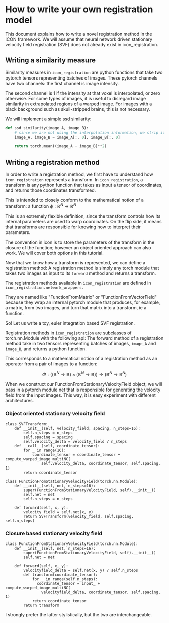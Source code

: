 # How to write your own registration model

This document explains how to write a novel registration method in the ICON framework. We will assume that neural network driven stationary velocity field registration (SVF) does not already exist in icon_registration.

## Writing a similarity measure

Similarity measures in `icon_registration` are python functions that take two pytorch tensors representing batches of images. These pytorch channels have two channels: the first channel is image intensity.

The second channel is 1 if the intensity at that voxel is interpolated, or zero otherwise. For some types of images, it is useful to disregard image similarity in extrapolated regions of a warped image. For images with a black background such as skull-stripped brains, this is not necessary.

We will implement a simple ssd similarity:
```python
def ssd_similarity(image_A, image_B):
	# since we are not using the interpolation information, we strip it off before computing similarity.
	image_A, image_B = image_A[:, 0], image_B[:, 0]

	return torch.mean((image_A - image_B)**2)
```

## Writing a registration method

In order to write a registration method, we first have to understand how `icon_registration` represents a transform. In `icon_registration`, a transform is any python function that takes as input a tensor of coordinates, and returns those coordinates transformed. 

This is intended to closely conform to the mathematical notion of a transform: a function $\phi: \mathbb{R}^N \rightarrow \mathbb{R}^N$

This is an extremely flexible definition, since the transform controls how its internal parameters are used to warp coordinates. On the flip side, it means that transforms are responsible for knowing how to interpret their parameters.

The convention in icon is to store the parameters of the transform in the closure of the function; however an object oriented approach can also work. We will cover both options in this tutorial.

Now that we know how a transform is represented, we can define a registration method: A registration method is simply any torch module that takes two images as input to its `forward` method and returns a transform.

The registration methods available in `icon_registration` are defined in `icon_registration.network_wrappers.` 

They are named like "FunctionFromMatrix" or "FunctionFromVectorField" because they wrap an internal pytorch module that produces, for example, a matrix, from two images, and turn that matrix into a transform, ie a function.

So! Let us write a toy, euler integration based SVF registration.

Registration methods in `icon_registration` are subclasses of torch.nn.Module with the following api:
The forward method of a registration method take in two tensors representing batches of images, `image_A` and `image_B`, and returns a python function.

This corresponds to a mathematical notion of a registration method as an operator from a pair of images to a function: 

$$ \Phi: (( \mathbb{R}^N \rightarrow \mathbb{R}) \times (\mathbb{R}^N \rightarrow \mathbb{R})) \rightarrow (\mathbb{R}^N \rightarrow \mathbb{R}^N) $$

When we construct our FunctionFromStationaryVelocityField object, we will
pass in a pytorch module net that is responsible for generating the velocity
field from the input images. This way, it is easy experiment with different architectures.


### Object oriented stationary velocity field
```
class SVFTransform:
	def __init__(self, velocity_field, spacing, n_steps=16):
		self.n_steps = n_steps
		self.spacing = spacing
		self.velocity_delta = velocity_field / n_steps
	def __call__(self, coordinate_tensor):
		for _ in range(16):
			coordinate_tensor = coordinate_tensor + compute_warped_image_multiNC(
				self.velocity_delta, coordinate_tensor, self.spacing, 1)
		return coordinate_tensor

class FunctionFromStationaryVelocityField(torch.nn.Module):
	def __init__(self, net, n_steps=16):
		super(FunctionFromStationaryVelocityField, self).__init__()
		self.net = net
		self.n_steps = n_steps

	def forward(self, x, y):
		velocity_field = self.net(x, y)
		return SVFTransform(velocity_field, self.spacing, self.n_steps)
```

### Closure based stationary velocity field
```
class FunctionFromStationaryVelocityField(torch.nn.Module):
    def __init__(self, net, n_steps=16):
        super(FunctionFromStationaryVelocityField, self).__init__()
        self.net = net

    def forward(self, x, y):
        velocityfield_delta = self.net(x, y) / self.n_steps
        def transform(coordinate_tensor):
            for _ in range(self.n_steps):
              coordinate_tensor = input_ + compute_warped_image_multiNC( 
                velocityfield_delta, coordinate_tensor, self.spacing, 1)
            return coordinate_tensor
        return transform
```

I strongly prefer the latter stylistically, but the two are interchangeable.
		

